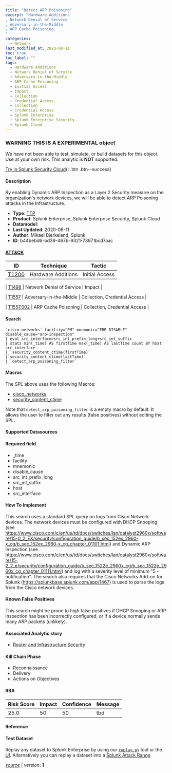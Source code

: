 ```yaml
---
title: "Detect ARP Poisoning"
excerpt: "Hardware Additions
, Network Denial of Service
, Adversary-in-the-Middle
, ARP Cache Poisoning
"
categories:
  - Network
last_modified_at: 2020-08-11
toc: true
toc_label: ""
tags:
  - Hardware Additions
  - Network Denial of Service
  - Adversary-in-the-Middle
  - ARP Cache Poisoning
  - Initial Access
  - Impact
  - Collection
  - Credential Access
  - Collection
  - Credential Access
  - Splunk Enterprise
  - Splunk Enterprise Security
  - Splunk Cloud
---
```


###  WARNING THIS IS A EXPERIMENTAL object
We have not been able to test, simulate, or build datasets for this object. Use at your own risk. This analytic is **NOT** supported.


[Try in Splunk Security Cloud](https://www.splunk.com/en_us/cyber-security.html){: .btn .btn--success}

#### Description

By enabling Dynamic ARP Inspection as a Layer 2 Security measure on the organization's network devices, we will be able to detect ARP Poisoning attacks in the Infrastructure.

- **Type**: [TTP](https://github.com/splunk/security_content/wiki/object-Analytic-Types)
- **Product**: Splunk Enterprise, Splunk Enterprise Security, Splunk Cloud
- **Datamodel**: 
- **Last Updated**: 2020-08-11
- **Author**: Mikael Bjerkeland, Splunk
- **ID**: b44bebd6-bd39-467b-9321-73971bcd7aac


#### [ATT&CK](https://attack.mitre.org/)

| ID             | Technique        |  Tactic             |
| -------------- | ---------------- |-------------------- |
| [T1200](https://attack.mitre.org/techniques/T1200/) | Hardware Additions | Initial Access |

| [T1498](https://attack.mitre.org/techniques/T1498/) | Network Denial of Service | Impact |

| [T1557](https://attack.mitre.org/techniques/T1557/) | Adversary-in-the-Middle | Collection, Credential Access |

| [T1557.002](https://attack.mitre.org/techniques/T1557/002/) | ARP Cache Poisoning | Collection, Credential Access |

#### Search

```
`cisco_networks` facility="PM" mnemonic="ERR_DISABLE" disable_cause="arp-inspection" 
| eval src_interface=src_int_prefix_long+src_int_suffix 
| stats min(_time) AS firstTime max(_time) AS lastTime count BY host src_interface 
| `security_content_ctime(firstTime)`
|`security_content_ctime(lastTime)`
| `detect_arp_poisoning_filter`
```

#### Macros
The SPL above uses the following Macros:
* [cisco_networks](https://github.com/splunk/security_content/blob/develop/macros/cisco_networks.yml)
* [security_content_ctime](https://github.com/splunk/security_content/blob/develop/macros/security_content_ctime.yml)

Note that `detect_arp_poisoning_filter` is a empty macro by default. It allows the user to filter out any results (false positives) without editing the SPL.

#### Supported Datasources


#### Required field
* _time
* facility
* mnemonic
* disable_cause
* src_int_prefix_long
* src_int_suffix
* host
* src_interface


#### How To Implement
This search uses a standard SPL query on logs from Cisco Network devices. The network devices must be configured with DHCP Snooping (see https://www.cisco.com/c/en/us/td/docs/switches/lan/catalyst2960x/software/15-0_2_EX/security/configuration_guide/b_sec_152ex_2960-x_cg/b_sec_152ex_2960-x_cg_chapter_01101.html) and Dynamic ARP Inspection (see https://www.cisco.com/c/en/us/td/docs/switches/lan/catalyst2960x/software/15-2_2_e/security/configuration_guide/b_sec_1522e_2960x_cg/b_sec_1522e_2960x_cg_chapter_01111.html) and log with a severity level of minimum "5 - notification". The search also requires that the Cisco Networks Add-on for Splunk (https://splunkbase.splunk.com/app/1467) is used to parse the logs from the Cisco network devices.

#### Known False Positives
This search might be prone to high false positives if DHCP Snooping or ARP inspection has been incorrectly configured, or if a device normally sends many ARP packets (unlikely).

#### Associated Analytic story
* [Router and Infrastructure Security](/stories/router_and_infrastructure_security)


#### Kill Chain Phase
* Reconnaissance
* Delivery
* Actions on Objectives



#### RBA

| Risk Score  | Impact      | Confidence   | Message      |
| ----------- | ----------- |--------------|--------------|
| 25.0 | 50 | 50 | tbd |




#### Reference


#### Test Dataset
Replay any dataset to Splunk Enterprise by using our [`replay.py`](https://github.com/splunk/attack_data#using-replaypy) tool or the [UI](https://github.com/splunk/attack_data#using-ui).
Alternatively you can replay a dataset into a [Splunk Attack Range](https://github.com/splunk/attack_range#replay-dumps-into-attack-range-splunk-server)



[*source*](https://github.com/splunk/security_content/tree/develop/detections/experimental/network/detect_arp_poisoning.yml) \| *version*: **1**